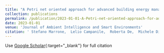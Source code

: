 ```yaml
---
title: "A Petri net oriented approach for advanced building energy management systems"
collection: publications
permalink: /publication/2023-01-01-A-Petri-net-oriented-approach-for-advanced-building-energy-management-systems
date: 2023-01-01
venue: 'Journal of Ambient Intelligence and Smart Environments'
citation: ' Stefano Marrone,  Lelio Campanile,  Roberta De,  Michele Di,  Ugo Gentile,  Fiammetta Marulli,  Laura Verde, &quot;A Petri net oriented approach for advanced building energy management systems.&quot; Journal of Ambient Intelligence and Smart Environments, 2023.'
---
```

Use [Google Scholar](https://scholar.google.com/scholar?q=A+Petri+net+oriented+approach+for+advanced+building+energy+management+systems){:target="_blank"} for full citation